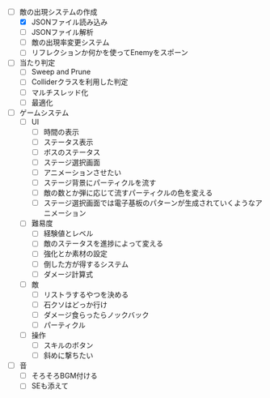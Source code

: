 - [ ] 敵の出現システムの作成
  - [x] JSONファイル読み込み
  - [ ] JSONファイル解析
  - [ ] 敵の出現率変更システム
  - [ ] リフレクションか何かを使ってEnemyをスポーン
- [ ] 当たり判定
  - [ ] Sweep and Prune
  - [ ] Colliderクラスを利用した判定
  - [ ] マルチスレッド化
  - [ ] 最適化
- [ ] ゲームシステム
  - [ ] UI
    - [ ] 時間の表示
    - [ ] ステータス表示
    - [ ] ボスのステータス
    - [ ] ステージ選択画面
    - [ ] アニメーションさせたい
    - [ ] ステージ背景にパーティクルを流す
    - [ ] 敵の数とか弾に応じて流すパーティクルの色を変える
    - [ ] ステージ選択画面では電子基板のパターンが生成されていくようなアニメーション
  - [ ] 難易度
    - [ ] 経験値とレベル
    - [ ] 敵のステータスを進捗によって変える
    - [ ] 強化とか素材の設定
    - [ ] 倒した方が得するシステム
    - [ ] ダメージ計算式
  - [ ] 敵
    - [ ] リストラするやつを決める
    - [ ] 石クソはどっか行け
    - [ ] ダメージ食らったらノックバック
    - [ ] パーティクル
  - [ ] 操作
    - [ ] スキルのボタン
    - [ ] 斜めに撃ちたい
- [ ] 音
  - [ ] そろそろBGM付ける
  - [ ] SEも添えて